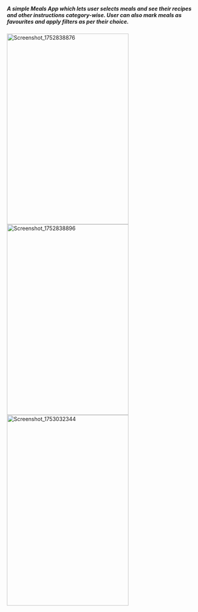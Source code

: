 ##### A simple Meals App which lets user selects meals and see their recipes and other instructions category-wise. User can also mark meals as favourites and apply filters as per their choice.


<img width="320" height="500" alt="Screenshot_1752838876" src="https://github.com/user-attachments/assets/90d3e46e-e672-461b-9731-cc37be3a0150" />

<img width="320" height="500" alt="Screenshot_1752838896" src="https://github.com/user-attachments/assets/38e2e2f2-0031-4fec-b5bd-dded185b5251" />

<img width="320" height="500" alt="Screenshot_1753032344" src="https://github.com/user-attachments/assets/b381d0ed-762c-44bb-8b15-3434989b086a" />



